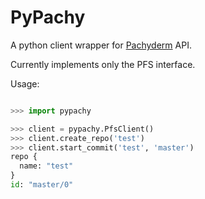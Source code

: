 # PyPachy

A python client wrapper for [Pachyderm](https://www.pachyderm.io/) API.

Currently implements only the PFS interface.

Usage:

```python

>>> import pypachy

>>> client = pypachy.PfsClient()
>>> client.create_repo('test')
>>> client.start_commit('test', 'master')
repo {
  name: "test"
}
id: "master/0"

```

